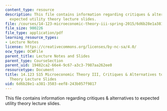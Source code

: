 ```yaml
---
content_type: resource
description: This file contains information regarding critiques & alternatives to
  expected utility theory lecture slides.
file: /courses/14-123-microeconomic-theory-iii-spring-2015/6d6b28e1a3813503eef8243b057f9817_MIT14_123S15_utility.pdf
file_size: 900226
file_type: application/pdf
learning_resource_types:
- Lecture Notes
license: https://creativecommons.org/licenses/by-nc-sa/4.0/
ocw_type: OCWFile
parent_title: Lecture Notes and Slides
parent_type: CourseSection
parent_uid: 19482ca2-66e4-9c67-a3c3-7987aa262ee0
resourcetype: Document
title: 14.123 S15 Microeconomic Theory III, Critiques & Alternatives to Expected Utility
  Theory Lecture Slides
uid: 6d6b28e1-a381-3503-eef8-243b057f9817
---
```

This file contains information regarding critiques & alternatives to expected utility theory lecture slides.